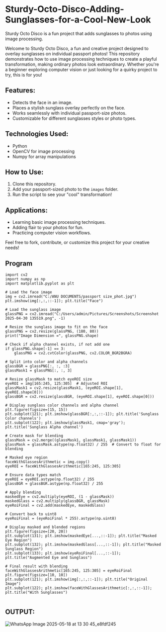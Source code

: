 # Sturdy-Octo-Disco-Adding-Sunglasses-for-a-Cool-New-Look

Sturdy Octo Disco is a fun project that adds sunglasses to photos using image processing.

Welcome to Sturdy Octo Disco, a fun and creative project designed to overlay sunglasses on individual passport photos! This repository demonstrates how to use image processing techniques to create a playful transformation, making ordinary photos look extraordinary. Whether you're a beginner exploring computer vision or just looking for a quirky project to try, this is for you!

## Features:
- Detects the face in an image.
- Places a stylish sunglass overlay perfectly on the face.
- Works seamlessly with individual passport-size photos.
- Customizable for different sunglasses styles or photo types.

## Technologies Used:
- Python
- OpenCV for image processing
- Numpy for array manipulations

## How to Use:
1. Clone this repository.
2. Add your passport-sized photo to the `images` folder.
3. Run the script to see your "cool" transformation!

## Applications:
- Learning basic image processing techniques.
- Adding flair to your photos for fun.
- Practicing computer vision workflows.

Feel free to fork, contribute, or customize this project for your creative needs!

## Program 

```
import cv2
import numpy as np
import matplotlib.pyplot as plt

# Load the face image
img = cv2.imread("C:/ANU DOCUMENTS/passport size_phot.jpg")
plt.imshow(img[:,:,::-1]); plt.title("Face")

# Load the sunglass image
glassPNG = cv2.imread("C:/Users/admin/Pictures/Screenshots/Screenshot 2025-04-30 135519.png", -1)

# Resize the sunglass image to fit on the face
glassPNG = cv2.resize(glassPNG, (180, 80))
print("Image Dimension =", glassPNG.shape)

# Check if alpha channel exists, if not add one
if glassPNG.shape[-1] == 3:
    glassPNG = cv2.cvtColor(glassPNG, cv2.COLOR_BGR2BGRA)

# Split into color and alpha channels
glassBGR = glassPNG[:, :, :3]
glassMask1 = glassPNG[:, :, 3]

# Resize glassMask to match eyeROI size
eyeROI = img[165:245, 125:305]  # Adjusted ROI
glassMask1 = cv2.resize(glassMask1, (eyeROI.shape[1], eyeROI.shape[0]))
glassBGR = cv2.resize(glassBGR, (eyeROI.shape[1], eyeROI.shape[0]))

# Display sunglass color channels and alpha channel
plt.figure(figsize=[15, 15])
plt.subplot(121); plt.imshow(glassBGR[:,:,::-1]); plt.title('Sunglass Color channels')
plt.subplot(122); plt.imshow(glassMask1, cmap='gray'); plt.title('Sunglass Alpha channel')

# Create mask for blending
glassMask = cv2.merge((glassMask1, glassMask1, glassMask1))
glassMask = glassMask.astype(np.float32) / 255  # Convert to float for blending

# Masked eye region
faceWithGlassesArithmetic = img.copy()
eyeROI = faceWithGlassesArithmetic[165:245, 125:305] 

# Ensure data types match
eyeROI = eyeROI.astype(np.float32) / 255
glassBGR = glassBGR.astype(np.float32) / 255

# Apply blending
maskedEye = cv2.multiply(eyeROI, (1 - glassMask))
maskedGlass = cv2.multiply(glassBGR, glassMask)
eyeRoiFinal = cv2.add(maskedEye, maskedGlass)

# Convert back to uint8
eyeRoiFinal = (eyeRoiFinal * 255).astype(np.uint8)

# Display masked and blended regions
plt.figure(figsize=[20, 20])
plt.subplot(131); plt.imshow(maskedEye[...,::-1]); plt.title("Masked Eye Region")
plt.subplot(132); plt.imshow(maskedGlass[...,::-1]); plt.title("Masked Sunglass Region")
plt.subplot(133); plt.imshow(eyeRoiFinal[...,::-1]); plt.title("Augmented Eye and Sunglass")

# Final result with blending
faceWithGlassesArithmetic[165:245, 125:305] = eyeRoiFinal 
plt.figure(figsize=[10, 10])
plt.subplot(121); plt.imshow(img[:,:,::-1]); plt.title("Original Image")
plt.subplot(122); plt.imshow(faceWithGlassesArithmetic[:,:,::-1]); plt.title("With Sunglasses")


```
## OUTPUT: 

![WhatsApp Image 2025-05-18 at 13 30 45_e8fdf245](https://github.com/user-attachments/assets/48368f9a-34e3-48f3-961d-8a12812d80bc)


